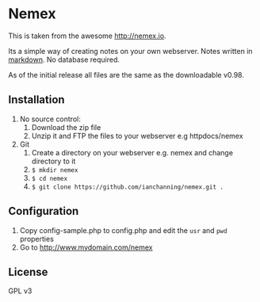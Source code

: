 # Nemex
This is taken from the awesome <http://nemex.io>.

Its a simple way of creating notes on your own webserver. 
Notes written in [markdown](http://daringfireball.net/projects/markdown/).
No database required.

As of the initial release all files are the same as the downloadable v0.98.

## Installation
1. No source control:
	1. Download the zip file
	1. Unzip it and FTP the files to your webserver e.g httpdocs/nemex
1. Git
	1. Create a directory on your webserver e.g. nemex and change directory to it
	1. `$ mkdir nemex`
	1. `$ cd nemex`
	1. `$ git clone https://github.com/ianchanning/nemex.git .`

## Configuration
1. Copy config-sample.php to config.php and edit the `usr` and `pwd` properties
1. Go to <http://www.mydomain.com/nemex>

## License
GPL v3